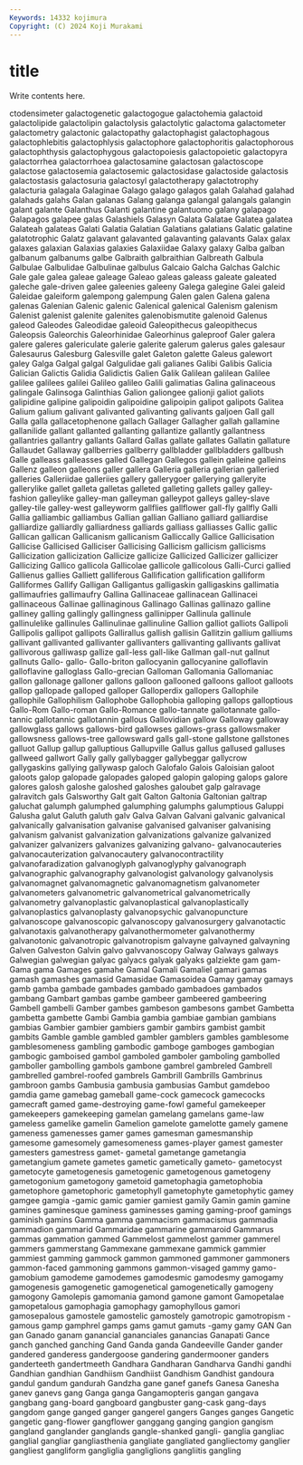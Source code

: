 ```yaml
---
Keywords: 14332 kojimura
Copyright: (C) 2024 Koji Murakami
---
```


# title

Write contents here.



ctodensimeter galactogenetic galactogogue galactohemia galactoid galactolipide
galactolipin galactolysis galactolytic galactoma galactometer galactometry galactonic galactopathy galactophagist galactophagous
galactophlebitis galactophlysis galactophore galactophoritis galactophorous galactophthysis galactophygous galactopoiesis galactopoietic galactopyra
galactorrhea galactorrhoea galactosamine galactosan galactoscope galactose galactosemia galactosemic galactosidase galactoside
galactosis galactostasis galactosuria galactosyl galactotherapy galactotrophy galacturia galagala Galaginae Galago
galago galagos galah Galahad galahad galahads galahs Galan galanas Galang
galanga galangal galangals galangin galant galante Galanthus Galanti galantine galantuomo
galany galapago Galapagos galapee galas Galashiels Galasyn Galata Galatae Galatea
galatea Galateah galateas Galati Galatia Galatian Galatians galatians Galatic galatine
galatotrophic Galatz galavant galavanted galavanting galavants Galax galax galaxes galaxian
Galaxias galaxies Galaxiidae Galaxy galaxy Galba galban galbanum galbanums galbe
Galbraith galbraithian Galbreath Galbula Galbulae Galbulidae Galbulinae galbulus Galcaio Galcha
Galchas Galchic Gale gale galea galeae galeage Galeao galeas galeass
galeate galeated galeche gale-driven galee galeenies galeeny Galega galegine Galei
galeid Galeidae galeiform galempong galempung Galen galen Galena galena galenas
Galenian Galenic galenic Galenical galenical Galenism galenism Galenist galenist galenite
galenites galenobismutite galenoid Galenus galeod Galeodes Galeodidae galeoid Galeopithecus galeopithecus
Galeopsis Galeorchis Galeorhinidae Galeorhinus galeproof Galer galera galere galeres galericulate
galerie galerite galerum galerus gales galesaur Galesaurus Galesburg Galesville galet
Galeton galette Galeus galewort galey Galga Galgal galgal Galgulidae gali
galianes Galibi Galibis Galicia Galician Galictis Galidia Galidictis Galien Galik
Galilean galilean Galilee galilee galilees galilei Galileo galileo Galili galimatias
Galina galinaceous galingale Galinsoga Galinthias Galion galiongee galionji galiot galiots
galipidine galipine galipoidin galipoidine galipoipin galipot galipots Galitea Galium galium
galivant galivanted galivanting galivants galjoen Gall gall Galla galla gallacetophenone
gallach Gallager Gallagher gallah gallamine gallanilide gallant gallanted gallanting gallantize
gallantly gallantness gallantries gallantry gallants Gallard Gallas gallate gallates Gallatin
gallature Gallaudet Gallaway gallberries gallberry gallbladder gallbladders gallbush Galle galleass
galleasses galled Gallegan Gallegos gallein galleine galleins Gallenz galleon galleons
galler gallera Galleria galleria gallerian galleried galleries Galleriidae galleriies gallery
gallerygoer gallerying galleryite gallerylike gallet galleta galletas galleted galleting gallets
galley galley-fashion galleylike galley-man galleyman galleypot galleys galley-slave galley-tile galley-west
galleyworm gallflies gallflower gall-fly gallfly Galli Gallia galliambic galliambus Gallian
gallian Galliano galliard galliardise galliardize galliardly galliardness galliards galliass galliasses
Gallic gallic Gallican gallican Gallicanism gallicanism Galliccally Gallice Gallicisation Gallicise
Gallicised Galliciser Gallicising Gallicism gallicism gallicisms Gallicization gallicization Gallicize gallicize
Gallicized Gallicizer gallicizer Gallicizing Gallico gallicola Gallicolae gallicole gallicolous Galli-Curci
gallied Gallienus gallies Galliett galliferous Gallification gallification galliform Galliformes Gallify
Galligan Galligantus galligaskin galligaskins gallimatia gallimaufries gallimaufry Gallina Gallinaceae gallinacean
Gallinacei gallinaceous Gallinae gallinaginous Gallinago Gallinas gallinazo galline galliney galling
gallingly gallingness gallinipper Gallinula gallinule gallinulelike gallinules Gallinulinae gallinuline Gallion
galliot galliots Gallipoli Gallipolis gallipot gallipots Gallirallus gallish gallisin Gallitzin
gallium galliums gallivant gallivanted gallivanter gallivanters gallivanting gallivants gallivat gallivorous
galliwasp gallize gall-less gall-like Gallman gall-nut gallnut gallnuts Gallo- gallo-
Gallo-briton gallocyanin gallocyanine galloflavin galloflavine galloglass Gallo-grecian Galloman Gallomania Gallomaniac
gallon gallonage galloner gallons galloon gallooned galloons galloot galloots gallop
gallopade galloped galloper Galloperdix gallopers Gallophile gallophile Gallophilism Gallophobe Gallophobia
galloping gallops galloptious Gallo-Rom Gallo-roman Gallo-Romance gallo-tannate gallotannate gallo-tannic gallotannic
gallotannin gallous Gallovidian gallow Galloway galloway gallowglass gallows gallows-bird gallowses
gallows-grass gallowsmaker gallowsness gallows-tree gallowsward galls gall-stone gallstone gallstones galluot
Gallup gallup galluptious Gallupville Gallus gallus gallused galluses gallweed gallwort
Gally gally gallybagger gallybeggar gallycrow gallygaskins gallying gallywasp galoch Galofalo
Galois Galoisian galoot galoots galop galopade galopades galoped galopin galoping
galops galore galores galosh galoshe galoshed galoshes galoubet galp galravage
galravitch gals Galsworthy Galt galt Galton Galtonia Galtonian galtrap galuchat
galumph galumphed galumphing galumphs galumptious Galuppi Galusha galut Galuth galuth
galv Galva Galvan Galvani galvanic galvanical galvanically galvanisation galvanise galvanised
galvaniser galvanising galvanism galvanist galvanization galvanizations galvanize galvanized galvanizer galvanizers
galvanizes galvanizing galvano- galvanocauteries galvanocauterization galvanocautery galvanocontractility galvanofaradization galvanoglyph galvanoglyphy
galvanograph galvanographic galvanography galvanologist galvanology galvanolysis galvanomagnet galvanomagnetic galvanomagnetism galvanometer
galvanometers galvanometric galvanometrical galvanometrically galvanometry galvanoplastic galvanoplastical galvanoplastically galvanoplastics galvanoplasty
galvanopsychic galvanopuncture galvanoscope galvanoscopic galvanoscopy galvanosurgery galvanotactic galvanotaxis galvanotherapy galvanothermometer
galvanothermy galvanotonic galvanotropic galvanotropism galvayne galvayned galvayning Galven Galveston Galvin
galvo galvvanoscopy Galway Galways galways Galwegian galwegian galyac galyacs galyak
galyaks galziekte gam gam- Gama gama Gamages gamahe Gamal Gamali
Gamaliel gamari gamas gamash gamashes gamasid Gamasidae Gamasoidea Gamay gamay
gamays gamb gamba gambade gambades gambado gambadoes gambados gambang Gambart
gambas gambe gambeer gambeered gambeering Gambell gambelli Gamber gambes gambeson
gambesons gambet Gambetta gambetta gambette Gambi Gambia gambia gambiae gambian
gambians gambias Gambier gambier gambiers gambir gambirs gambist gambit gambits
Gamble gamble gambled gambler gamblers gambles gamblesome gamblesomeness gambling gambodic
gamboge gamboges gambogian gambogic gamboised gambol gamboled gamboler gamboling gambolled
gamboller gambolling gambols gambone gambrel gambreled Gambrell gambrelled gambrel-roofed gambrels
Gambrill Gambrills Gambrinus gambroon gambs Gambusia gambusia gambusias Gambut gamdeboo
gamdia game gamebag gameball game-cock gamecock gamecocks gamecraft gamed game-destroying
game-fowl gameful gamekeeper gamekeepers gamekeeping gamelan gamelang gamelans game-law gameless
gamelike gamelin Gamelion gamelote gamelotte gamely gamene gameness gamenesses gamer
games gamesman gamesmanship gamesome gamesomely gamesomeness games-player gamest gamester gamesters
gamestress gamet- gametal gametange gametangia gametangium gamete gametes gametic gametically
gameto- gametocyst gametocyte gametogenesis gametogenic gametogenous gametogeny gametogonium gametogony gametoid
gametophagia gametophobia gametophore gametophoric gametophyll gametophyte gametophytic gamey gamgee gamgia
-gamic gamic gamier gamiest gamily Gamin gamin gamine gamines gaminesque
gaminess gaminesses gaming gaming-proof gamings gaminish gamins Gamma gamma gammacism
gammacismus gammadia gammadion gammarid Gammaridae gammarine gammaroid Gammarus gammas gammation
gammed Gammelost gammelost gammer gammerel gammers gammerstang Gammexane gammexane gammick
gammier gammiest gamming gammock gammon gammoned gammoner gammoners gammon-faced gammoning
gammons gammon-visaged gammy gamo- gamobium gamodeme gamodemes gamodesmic gamodesmy gamogamy
gamogenesis gamogenetic gamogenetical gamogenetically gamogeny gamogony Gamolepis gamomania gamond gamone
gamont Gamopetalae gamopetalous gamophagia gamophagy gamophyllous gamori gamosepalous gamostele gamostelic
gamostely gamotropic gamotropism -gamous gamp gamphrel gamps gams gamut gamuts
-gamy gamy GAN Gan gan Ganado ganam ganancial gananciales ganancias
Ganapati Gance ganch ganched ganching Gand Ganda ganda Gandeeville Gander
gander gandered ganderess gandergoose gandering gandermooner ganders ganderteeth gandertmeeth Gandhara
Gandharan Gandharva Gandhi gandhi Gandhian gandhian Gandhiism Gandhiist Gandhism Gandhist
gandoura gandul gandum gandurah Gandzha gane ganef ganefs Ganesa Ganesha
ganev ganevs gang Ganga ganga Gangamopteris gangan gangava gangbang gang-board
gangboard gangbuster gang-cask gang-days gangdom gange ganged ganger gangerel gangers
Ganges ganges Gangetic gangetic gang-flower gangflower ganggang ganging gangion gangism
gangland ganglander ganglands gangle-shanked gangli- ganglia gangliac ganglial gangliar gangliasthenia
gangliate gangliated gangliectomy ganglier gangliest gangliform gangliglia gangliglions gangliitis gangling
